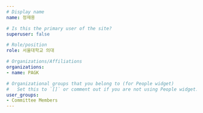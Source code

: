 ```yaml
---
# Display name
name: 정재용

# Is this the primary user of the site?
superuser: false

# Role/position
role: 서울대학교 의대

# Organizations/Affiliations
organizations:
- name: PAGK

# Organizational groups that you belong to (for People widget)
#   Set this to `[]` or comment out if you are not using People widget.
user_groups:
- Committee Members
---
```

